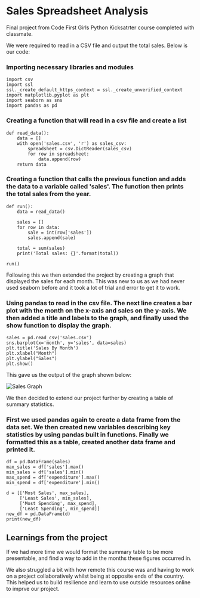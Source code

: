 # Sales Spreadsheet Analysis
Final project from Code First Girls Python Kicksatrter course completed with classmate.

We were required to read in a CSV file and output the total sales. Below is our code:

### Importing necessary libraries and modules
```
import csv
import ssl
ssl._create_default_https_context = ssl._create_unverified_context
import matplotlib.pyplot as plt
import seaborn as sns
import pandas as pd
```
### Creating a function that will read in a csv file and create a list
```
def read_data():
    data = []
    with open('sales.csv', 'r') as sales_csv:
        spreadsheet = csv.DictReader(sales_csv)
        for row in spreadsheet:
            data.append(row)
    return data
```
### Creating a function that calls the previous function and adds the data to a variable called 'sales'. The function then prints the total sales from the year.
```
def run():
    data = read_data()

    sales = []
    for row in data:
        sale = int(row['sales'])
        sales.append(sale)

    total = sum(sales)
    print('Total sales: {}'.format(total))

run()
```

Following this we then extended the project by creating a graph that displayed the sales for each month. This was new to us as we had never used seaborn before and it took a lot of trial and error to get it to work.
### Using pandas to read in the csv file. The next line creates a bar plot with the month on the x-axis and sales on the y-axis. We then added a title and labels to the graph, and finally used the show function to display the graph.
```
sales = pd.read_csv('sales.csv')
sns.barplot(x='month', y='sales', data=sales)
plt.title('Sales By Month')
plt.xlabel("Month")
plt.ylabel("Sales")
plt.show()
```
This gave us the output of the graph shown below:

![Sales Graph](https://user-images.githubusercontent.com/87599176/146179032-90e79f10-18c1-4b3b-ae57-6d88dbca6853.png)

We then decided to extend our project further by creating a table of summary statistics.

### First we used pandas again to create a data frame from the data set. We then created new variables describing key statistics by using pandas built in functions. Finally we formatted this as a table, created another data frame and printed it.
```
df = pd.DataFrame(sales)
max_sales = df['sales'].max()
min_sales = df['sales'].min()
max_spend = df['expenditure'].max()
min_spend = df['expenditure'].min()

d = [['Most Sales', max_sales],
     ['Least Sales', min_sales],
     ['Most Spending', max_spend],
     ['Least Spending', min_spend]]
new_df = pd.DataFrame(d)
print(new_df)
```
## Learnings from the project
If we had more time we would format the summary table to be more presentable, and find a way to add in the months these figures occurred in.

We also struggled a bit with how remote this course was and having to work on a project collaboratively whilst being at opposite ends of the country. This helped us to build resilience and learn to use outside resources online to imprve our project.
